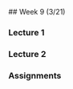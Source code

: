 <div class="week">

<div class="week_heading" markdown="1">
## Week 9 (3/21)
</div>

<div class="column_materials"  markdown="1">

### Lecture 1

### Lecture 2


</div>

<div class="column_assign"  markdown="1">

### Assignments



</div>
</div>
